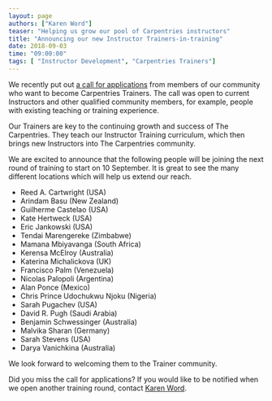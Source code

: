 ```yaml
---
layout: page
authors: ["Karen Word"]
teaser: "Helping us grow our pool of Carpentries instructors"
title: "Announcing our new Instructor Trainers-in-training"
date: 2018-09-03
time: "09:00:00"
tags: [ "Instructor Development", "Carpentries Trainers"]
---
```


We recently put out [a call for applications](http://static.carpentries.org/blog/2018/07/apply-to-train/) from members of our community
who want to become Carpentries Trainers. The call was open to current Instructors and other qualified community members, for example,
people with existing teaching or training experience.

Our Trainers are key to the continuing growth and success of The Carpentries. They teach our Instructor Training curriculum, 
which then brings new Instructors into The Carpentries community.

We are excited to announce that the following people will be joining the next round of training to start on 10 September. It is great to see the many different locations which will help us extend our reach.

* Reed A. Cartwright (USA)
* Arindam Basu (New Zealand)
* Guilherme Castelao (USA)
* Kate Hertweck (USA)
* Eric Jankowski (USA)
* Tendai Marengereke (Zimbabwe)
* Mamana Mbiyavanga (South Africa)
* Kerensa McElroy (Australia)
* Katerina Michalickova (UK)
* Francisco Palm (Venezuela)
* Nicolas Palopoli (Argentina)
* Alan Ponce (Mexico)
* Chris Prince Udochukwu Njoku (Nigeria)
* Sarah Pugachev (USA)
* David R. Pugh (Saudi Arabia)
* Benjamin Schwessinger (Australia)
* Malvika Sharan (Germany)
* Sarah Stevens (USA)
* Darya Vanichkina (Australia)

We look forward to welcoming them to the Trainer community. 

Did you miss the call for applications? If you would like to be notified when we open another training round, contact [Karen Word](mailto:krword@carpentries.org).
